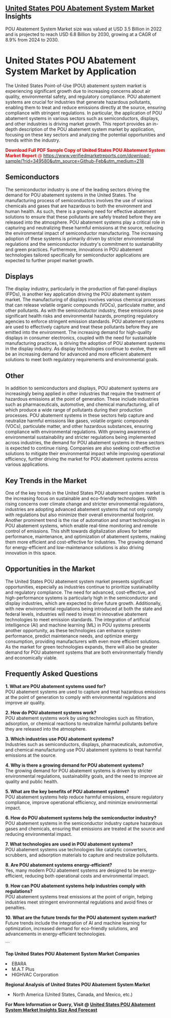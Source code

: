<h2><a href="https://www.verifiedmarketreports.com/download-sample/?rid=349580&amp;utm_source=Github-Feb&amp;utm_medium=218" target="_blank">United States POU Abatement System Market</a> Insights</h2><p>POU Abatement System Market size was valued at USD 3.5 Billion in 2022 and is projected to reach USD 6.8 Billion by 2030, growing at a CAGR of 8.9% from 2024 to 2030.</p><p> <h1>United States POU Abatement System Market by Application</h1> <p>The United States Point-of-Use (POU) abatement system market is experiencing significant growth due to increasing concerns about air quality, environmental safety, and regulatory compliance. POU abatement systems are crucial for industries that generate hazardous pollutants, enabling them to treat and reduce emissions directly at the source, ensuring compliance with stringent regulations. In particular, the application of POU abatement systems in various sectors such as semiconductors, displays, and other industries is driving market growth. This report provides an in-depth description of the POU abatement system market by application, focusing on these key sectors and analyzing the potential opportunities and trends within the industry. <p><span class=""><span style="color: #ff0000;"><strong>Download Full PDF Sample Copy of United States POU Abatement System Market Report</strong> @ </span><a href="https://www.verifiedmarketreports.com/download-sample/?rid=349580&amp;utm_source=Github-Feb&amp;utm_medium=218" target="_blank">https://www.verifiedmarketreports.com/download-sample/?rid=349580&amp;utm_source=Github-Feb&amp;utm_medium=218</a></span></p> <h2>Semiconductors</h2> <p>The semiconductor industry is one of the leading sectors driving the demand for POU abatement systems in the United States. The manufacturing process of semiconductors involves the use of various chemicals and gases that are hazardous to both the environment and human health. As such, there is a growing need for effective abatement solutions to ensure that these pollutants are safely treated before they are released into the atmosphere. POU abatement systems play a critical role in capturing and neutralizing these harmful emissions at the source, reducing the environmental impact of semiconductor manufacturing. The increasing adoption of these systems is primarily driven by stricter environmental regulations and the semiconductor industry's commitment to sustainability and green practices. Furthermore, innovations in POU abatement technologies tailored specifically for semiconductor applications are expected to further propel market growth. <h2>Displays</h2> <p>The display industry, particularly in the production of flat-panel displays (FPDs), is another key application driving the POU abatement system market. The manufacturing of displays involves various chemical processes that can release volatile organic compounds (VOCs), particulate matter, and other pollutants. As with the semiconductor industry, these emissions pose significant health risks and environmental hazards, prompting regulatory agencies to enforce stringent emission standards. POU abatement systems are used to effectively capture and treat these pollutants before they are emitted into the environment. The increasing demand for high-quality displays in consumer electronics, coupled with the need for sustainable manufacturing practices, is driving the adoption of POU abatement systems in the display industry. As display technologies continue to evolve, there will be an increasing demand for advanced and more efficient abatement solutions to meet both regulatory requirements and environmental goals. <h2>Other</h2> <p>In addition to semiconductors and displays, POU abatement systems are increasingly being applied in other industries that require the treatment of hazardous emissions at the point of generation. These include industries such as pharmaceuticals, automotive, and chemical manufacturing, all of which produce a wide range of pollutants during their production processes. POU abatement systems in these sectors help capture and neutralize harmful emissions like gases, volatile organic compounds (VOCs), particulate matter, and other hazardous substances, ensuring compliance with environmental regulations. With growing awareness of environmental sustainability and stricter regulations being implemented across industries, the demand for POU abatement systems in these sectors is expected to continue rising. Companies are also seeking cost-effective solutions to mitigate their environmental impact while improving operational efficiency, further driving the market for POU abatement systems across various applications. <h2>Key Trends in the Market</h2> <p>One of the key trends in the United States POU abatement system market is the increasing focus on sustainable and eco-friendly technologies. With rising concerns over climate change and stricter environmental regulations, industries are adopting advanced abatement systems that not only comply with regulations but also minimize their overall environmental footprint. Another prominent trend is the rise of automation and smart technologies in POU abatement systems, which enable real-time monitoring and remote control of emissions. This shift towards digitalization allows for better performance, maintenance, and optimization of abatement systems, making them more efficient and cost-effective for industries. The growing demand for energy-efficient and low-maintenance solutions is also driving innovation in this space. <h2>Opportunities in the Market</h2> <p>The United States POU abatement system market presents significant opportunities, especially as industries continue to prioritize sustainability and regulatory compliance. The need for advanced, cost-effective, and high-performance systems is particularly high in the semiconductor and display industries, which are expected to drive future growth. Additionally, with new environmental regulations being introduced at both the state and federal levels, industries will need to invest in innovative abatement technologies to meet emission standards. The integration of artificial intelligence (AI) and machine learning (ML) in POU systems presents another opportunity, as these technologies can enhance system performance, predict maintenance needs, and optimize energy consumption, providing manufacturers with even more efficient solutions. As the market for green technologies expands, there will also be greater demand for POU abatement systems that are both environmentally friendly and economically viable. <h2>Frequently Asked Questions</h2> <p><strong>1. What are POU abatement systems used for?</strong><br>POU abatement systems are used to capture and treat hazardous emissions at the point of generation to comply with environmental regulations and improve air quality.</p> <p><strong>2. How do POU abatement systems work?</strong><br>POU abatement systems work by using technologies such as filtration, adsorption, or chemical reactions to neutralize harmful pollutants before they are released into the atmosphere.</p> <p><strong>3. Which industries use POU abatement systems?</strong><br>Industries such as semiconductors, displays, pharmaceuticals, automotive, and chemical manufacturing use POU abatement systems to treat harmful emissions at the source.</p> <p><strong>4. Why is there a growing demand for POU abatement systems?</strong><br>The growing demand for POU abatement systems is driven by stricter environmental regulations, sustainability goals, and the need to improve air quality and public health.</p> <p><strong>5. What are the key benefits of POU abatement systems?</strong><br>POU abatement systems help reduce harmful emissions, ensure regulatory compliance, improve operational efficiency, and minimize environmental impact.</p> <p><strong>6. How do POU abatement systems help the semiconductor industry?</strong><br>POU abatement systems in the semiconductor industry capture hazardous gases and chemicals, ensuring that emissions are treated at the source and reducing environmental impact.</p> <p><strong>7. What technologies are used in POU abatement systems?</strong><br>POU abatement systems use technologies like catalytic converters, scrubbers, and adsorption materials to capture and neutralize pollutants.</p> <p><strong>8. Are POU abatement systems energy-efficient?</strong><br>Yes, many modern POU abatement systems are designed to be energy-efficient, reducing both operational costs and environmental impact.</p> <p><strong>9. How can POU abatement systems help industries comply with regulations?</strong><br>POU abatement systems treat emissions at the point of origin, helping industries meet stringent environmental regulations and avoid fines or penalties.</p> <p><strong>10. What are the future trends for the POU abatement system market?</strong><br>Future trends include the integration of AI and machine learning for optimization, increased demand for eco-friendly solutions, and advancements in energy-efficient technologies.</p> ```</p><p><strong>Top United States POU Abatement System Market Companies</strong></p><div data-test-id=""><p><li>EBARA</li><li> M.A.T Plus</li><li> HIGHVAC Corporation</li></p><div><strong>Regional Analysis of&nbsp;United States POU Abatement System Market</strong></div><ul><li dir="ltr"><p dir="ltr">North America&nbsp;(United States, Canada, and Mexico, etc.)</p></li></ul><p><strong>For More Information or Query, Visit @&nbsp;</strong><strong><a href="https://www.verifiedmarketreports.com/product/pou-abatement-system-market/?utm_source=Github-Feb&amp;utm_medium=218" target="_blank">United States POU Abatement System Market Insights Size And Forecast</a></strong></p></div>
